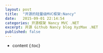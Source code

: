 ```yaml
---
layout: post
title:  "开源的轻量级MVC框架:Nancy"
date:   2015-09-01 22:14:54
categories: 开源框架 Nancy MVC .NET
excerpt: 开源 Github Nancy blog XyzMax .NET
published: false
---
```


* content
{:toc}
